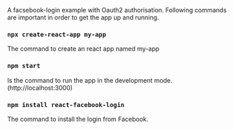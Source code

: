 A facsebook-login example with Oauth2 authorisation.
Following commands are important in order to get the app up and running. 

### `npx create-react-app my-app`
The command to create an react app named my-app

### `npm start`
Is the command to run the app in the development mode. 
(http://localhost:3000)

### `npm install react-facebook-login`
The command to install the login from Facebook. 

